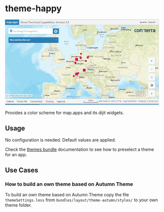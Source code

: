 # theme-happy

![theme-happy preview](./images/theme_autumn_preview.png)
 
Provides a color scheme for map.apps and its dijit widgets.
 
## Usage
 
No configuration is needed. Default values are applied.

Check the [themes bundle](#bundle=themes@) documentation to see how to preselect a theme for an app.
 
## Use Cases

### How to build an own theme based on Autumn Theme
 
To build an own theme based on Autumn Theme copy the file `themeSettings.less` from `bundles/layout/theme-autumn/styles/` to your own theme folder.